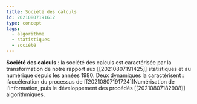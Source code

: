 ```yaml
---
title: Société des calculs
id: 20210807191612
type: concept
tags:
  - algorithme
  - statistiques
  - société
---
```

           

**Société des calculs** : la société des calculs est caractérisée par la transformation de notre rapport aux [[20210807191425]] statistiques et au numérique depuis les années 1980. Deux dynamiques la caractérisent : l’accélération du processus de [[20210807191724]]Numérisation de l'information, puis le développement des procédés [[20210807182908]] algorithmiques.
